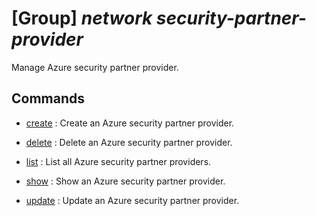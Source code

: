 # [Group] _network security-partner-provider_

Manage Azure security partner provider.

## Commands

- [create](/Commands/network/security-partner-provider/_create.md)
: Create an Azure security partner provider.

- [delete](/Commands/network/security-partner-provider/_delete.md)
: Delete an Azure security partner provider.

- [list](/Commands/network/security-partner-provider/_list.md)
: List all Azure security partner providers.

- [show](/Commands/network/security-partner-provider/_show.md)
: Show an Azure security partner provider.

- [update](/Commands/network/security-partner-provider/_update.md)
: Update an Azure security partner provider.
